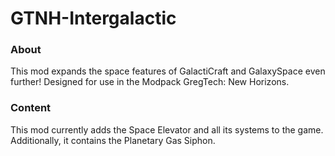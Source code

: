 # GTNH-Intergalactic

### About
This mod expands the space features of GalactiCraft and GalaxySpace even further! Designed for use in the Modpack GregTech: New Horizons.

### Content
This mod currently adds the Space Elevator and all its systems to the game. Additionally, it contains the Planetary Gas Siphon.
